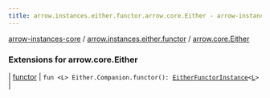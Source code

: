 ```yaml
---
title: arrow.instances.either.functor.arrow.core.Either - arrow-instances-core
---
```


[arrow-instances-core](../../index.html) / [arrow.instances.either.functor](../index.html) / [arrow.core.Either](./index.html)

### Extensions for arrow.core.Either

| [functor](functor.html) | `fun <L> Either.Companion.functor(): `[`EitherFunctorInstance`](../../arrow.instances/-either-functor-instance/index.html)`<`[`L`](functor.html#L)`>` |

